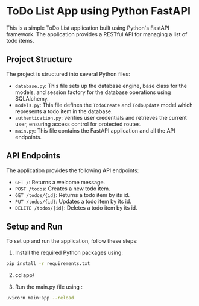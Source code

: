 # ToDo List App using Python FastAPI

This is a simple ToDo List application built using Python's FastAPI framework. The application provides a RESTful API for managing a list of todo items.

## Project Structure

The project is structured into several Python files:

- `database.py`: This file sets up the database engine, base class for the models, and session factory for the database operations using SQLAlchemy.
- `models.py`: This file defines the `TodoCreate` and `TodoUpdate` model which represents a todo item in the database.
- `authentication.py`: verifies user credentials and retrieves the current user, ensuring access control for protected routes.
- `main.py`: This file contains the FastAPI application and all the API endpoints.

## API Endpoints

The application provides the following API endpoints:

- `GET /`: Returns a welcome message.
- `POST /todos`: Creates a new todo item.
- `GET /todos/{id}`: Returns a todo item by its id.
- `PUT /todos/{id}`: Updates a todo item by its id.
- `DELETE /todos/{id}`: Deletes a todo item by its id.


## Setup and Run

To set up and run the application, follow these steps:

1. Install the required Python packages using:
```bash
pip install -r requirements.txt
```
2. cd app/

3. Run the main.py file using :
```bash
uvicorn main:app --reload
```
